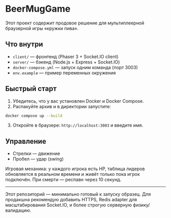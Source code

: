 # BeerMugGame

Этот проект содержит продовое решение для мультиплеерной браузерной игры «кружки пива».

## Что внутри
- `client/` — фронтенд (Phaser 3 + Socket.IO client)
- `server/` — бэкенд (Node.js + Express + Socket.IO)
- `docker-compose.yml` — запуск одним команда (порт 3003)
- `env.example` — пример переменных окружения

## Быстрый старт
1. Убедитесь, что у вас установлен Docker и Docker Compose.
2. Распакуйте архив и в директории запустите:

```bash
docker compose up --build
```

3. Откройте в браузере: `http://localhost:3003` и введите имя.

## Управление
- Стрелки — движение
- Пробел — удар (swing)

Игровая механика: у каждого игрока есть HP, таблица лидеров обновляется в реальном времени и живёт только пока игрок подключён. При смерти — респавн через 10 секунд.

---

Этот репозиторий — минимально готовый к запуску образец. Для продакшна рекомендую добавить HTTPS, Redis adapter для масштабирования Socket.IO, и более строгую серверную физику/валидацию.
